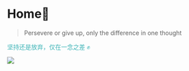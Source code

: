 # Home🏡

> Persevere or give up, only the difference in one thought

<font color="#3eb4b7">坚持还是放弃，仅在一念之差 ✊</font>

![](https://s1.ax1x.com/2020/05/09/YQfUMD.jpg)
